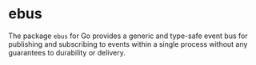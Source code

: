 # ebus

The package `ebus` for Go provides a generic and type-safe event bus for publishing and subscribing to events within a single process without any guarantees to durability or delivery.

